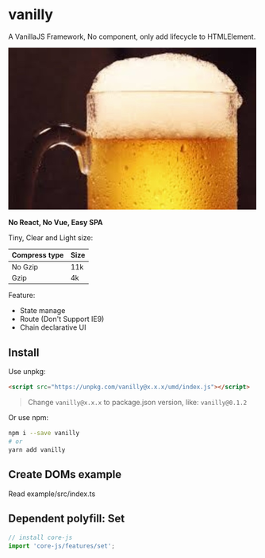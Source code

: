 # vanilly

A VanillaJS Framework, No component, only add lifecycle to HTMLElement.

![](barmImage.jpg)

**No React, No Vue, Easy SPA**

Tiny, Clear and Light size:

| Compress type | Size |
| ------------- | ---- |
| No Gzip       | 11k  |
| Gzip          | 4k   |

Feature:

- State manage
- Route (Don't Support IE9)
- Chain declarative UI

## Install

Use unpkg:

```html
<script src="https://unpkg.com/vanilly@x.x.x/umd/index.js"></script>
```

> Change `vanilly@x.x.x` to package.json version, like: `vanilly@0.1.2`

Or use npm:

```sh
npm i --save vanilly
# or
yarn add vanilly
```

## Create DOMs example

Read example/src/index.ts

## Dependent polyfill: Set

```js
// install core-js
import 'core-js/features/set';
```
